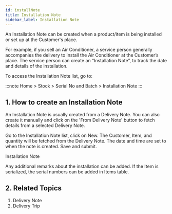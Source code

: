 ```yaml
---
id: installNote
title: Installation Note
sidebar_label: Installation Note
---
```


An Installation Note can be created when a product/item is being installed or set up at the Customer's place.

For example, if you sell an Air Conditioner, a service person generally accompanies the delivery to install the Air Conditioner at the Customer’s place. The service person can create an “Installation Note”, to track the date and details of the installation.

To access the Installation Note list, go to:

:::note
Home > Stock > Serial No and Batch > Installation Note
:::

## 1. How to create an Installation Note 
An Installation Note is usually created from a Delivery Note. You can also create it manually and click on the 'From Delivery Note' button to fetch details from a selected Delivery Note.

Go to the Installation Note list, click on New.
The Customer, Item, and quantity will be fetched from the Delivery Note.
The date and time are set to when the note is created.
Save and submit.

Installation Note

Any additional remarks about the installation can be added. If the Item is serialized, the serial numbers can be added in Items table.

## 2. Related Topics 
1. Delivery Note
1. Delivery Trip